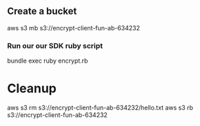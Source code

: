 ## Create a bucket

aws s3 mb s3://encrypt-client-fun-ab-634232


### Run our our SDK ruby script

bundle exec ruby encrypt.rb


# Cleanup 

aws s3 rm s3://encrypt-client-fun-ab-634232/hello.txt
aws s3 rb s3://encrypt-client-fun-ab-634232